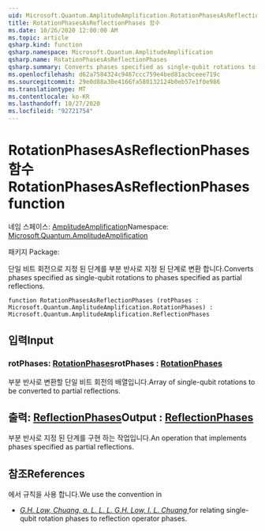 ```yaml
---
uid: Microsoft.Quantum.AmplitudeAmplification.RotationPhasesAsReflectionPhases
title: RotationPhasesAsReflectionPhases 함수
ms.date: 10/26/2020 12:00:00 AM
ms.topic: article
qsharp.kind: function
qsharp.namespace: Microsoft.Quantum.AmplitudeAmplification
qsharp.name: RotationPhasesAsReflectionPhases
qsharp.summary: Converts phases specified as single-qubit rotations to phases specified as partial reflections.
ms.openlocfilehash: d62a7584324c9467ccc759e4bed81acbceee719c
ms.sourcegitcommit: 29e0d88a30e4166fa580132124b0eb57e1f0e986
ms.translationtype: MT
ms.contentlocale: ko-KR
ms.lasthandoff: 10/27/2020
ms.locfileid: "92721754"
---
```

# <a name="rotationphasesasreflectionphases-function"></a><span data-ttu-id="4a70c-102">RotationPhasesAsReflectionPhases 함수</span><span class="sxs-lookup"><span data-stu-id="4a70c-102">RotationPhasesAsReflectionPhases function</span></span>

<span data-ttu-id="4a70c-103">네임 스페이스: [AmplitudeAmplification](xref:Microsoft.Quantum.AmplitudeAmplification)</span><span class="sxs-lookup"><span data-stu-id="4a70c-103">Namespace: [Microsoft.Quantum.AmplitudeAmplification](xref:Microsoft.Quantum.AmplitudeAmplification)</span></span>

<span data-ttu-id="4a70c-104">패키지 [](https://nuget.org/packages/)</span><span class="sxs-lookup"><span data-stu-id="4a70c-104">Package: [](https://nuget.org/packages/)</span></span>


<span data-ttu-id="4a70c-105">단일 비트 회전으로 지정 된 단계를 부분 반사로 지정 된 단계로 변환 합니다.</span><span class="sxs-lookup"><span data-stu-id="4a70c-105">Converts phases specified as single-qubit rotations to phases specified as partial reflections.</span></span>

```qsharp
function RotationPhasesAsReflectionPhases (rotPhases : Microsoft.Quantum.AmplitudeAmplification.RotationPhases) : Microsoft.Quantum.AmplitudeAmplification.ReflectionPhases
```


## <a name="input"></a><span data-ttu-id="4a70c-106">입력</span><span class="sxs-lookup"><span data-stu-id="4a70c-106">Input</span></span>

### <a name="rotphases--rotationphases"></a><span data-ttu-id="4a70c-107">rotPhases: [RotationPhases](xref:Microsoft.Quantum.AmplitudeAmplification.RotationPhases)</span><span class="sxs-lookup"><span data-stu-id="4a70c-107">rotPhases : [RotationPhases](xref:Microsoft.Quantum.AmplitudeAmplification.RotationPhases)</span></span>

<span data-ttu-id="4a70c-108">부분 반사로 변환할 단일 비트 회전의 배열입니다.</span><span class="sxs-lookup"><span data-stu-id="4a70c-108">Array of single-qubit rotations to be converted to partial reflections.</span></span>



## <a name="output--reflectionphases"></a><span data-ttu-id="4a70c-109">출력: [ReflectionPhases](xref:Microsoft.Quantum.AmplitudeAmplification.ReflectionPhases)</span><span class="sxs-lookup"><span data-stu-id="4a70c-109">Output : [ReflectionPhases](xref:Microsoft.Quantum.AmplitudeAmplification.ReflectionPhases)</span></span>

<span data-ttu-id="4a70c-110">부분 반사로 지정 된 단계를 구현 하는 작업입니다.</span><span class="sxs-lookup"><span data-stu-id="4a70c-110">An operation that implements phases specified as partial reflections.</span></span>

## <a name="references"></a><span data-ttu-id="4a70c-111">참조</span><span class="sxs-lookup"><span data-stu-id="4a70c-111">References</span></span>

<span data-ttu-id="4a70c-112">에서 규칙을 사용 합니다.</span><span class="sxs-lookup"><span data-stu-id="4a70c-112">We use the convention in</span></span>

- <span data-ttu-id="4a70c-113">[ *G.H. Low, Chuang, a. L. L. L.*](https://arxiv.org/abs/1707.05391)</span><span class="sxs-lookup"><span data-stu-id="4a70c-113">[ *G.H. Low, I. L. Chuang* ](https://arxiv.org/abs/1707.05391) for relating single-qubit rotation phases to reflection operator phases.</span></span>